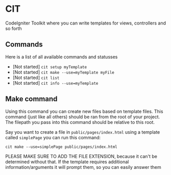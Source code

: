 # CIT
CodeIgniter Toolkit where you can write templates for views, controllers and so forth

## Commands
Here is a list of all available commands and statusses
 - [Not started] `cit setup myTemplate`
 - [Not started] `cit make --use=myTemplate myFile`
 - [Not started] `cit list`
 - [Not started] `cit info --use=myTemplate`

## Make command
Using this command you can create new files based on template files.
This command (just like all others) should be ran from the root of your project.
The filepath you pass into this command should be relative to this root.

Say you want to create a file in `public/pages/index.html` using a template called `simplePage` you can run this command:
```shell
cit make --use=simplePage public/pages/index.html
```
PLEASE MAKE SURE TO ADD THE FILE EXTENSION, because it can't be determined without that.
If the template requires additional information/arguments it will prompt them, so you can easily answer them